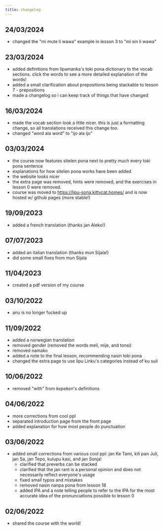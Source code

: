 ```yaml
---
title: changelog
---
```


## 24/03/2024
- changed the "mi mute li wawa" example in lesson 3 to "mi sin li wawa"

## 23/03/2024
- added definitions from lipamanka's toki pona dictionary to the vocab sections. click the words to see a more detailed explanation of the words!
- added a small clarification about prepositions being stackable to lesson 7 - prepositions
- made a changelog so i can keep track of things that have changed

## 16/03/2024
- made the vocab section look a little nicer. this is just a formatting change, so all translations received this change too.
- changed "word ala word" to "ijo ala ijo"

## 03/03/2024
- the course now features sitelen pona next to pretty much every toki pona sentence
- explanations for how sitelen pona works have been added
- the website looks nicer
- the extra page was removed, hints were removed, and the exercises in lesson 0 were removed.
- course was moved to https://lipu-sona.kittycat.homes/ and is now hosted w/ github pages (more stable!)

## 19/09/2023
- added a french translation (thanks jan Aleko!)

## 07/07/2023
- added an italian translation (thanks mun Sijala!)
- did some small fixes from mun Sijala

## 11/04/2023
- created a pdf version of my course

## 03/10/2022
- anu is no longer fucked up

## 11/09/2022
- added a norwegian translation
- removed gender (removed the words meli, mije, and tonsi)
- removed namako
- added a note to the final lesson, recommending nasin toki pona
- changed the extra page to use lipu Linku's categories instead of ku suli

## 10/06/2022
- removed "with" from *kepeken*'s definitions

## 04/06/2022
- more corrections from cool ppl
- separated introduction page from the front page
- added explanation for how most people do punctuation

## 03/06/2022
- added small corrections from various cool ppl: jan Ke Tami, kili pan Juli, jan Sa, jan Tepo, kulupu kasi, and jan Sonja!
    - clarified that preverbs can be stacked
    - clarified that the jan rant is a personal opinion and does not necessarily reflect everyone's usage
    - fixed small typos and mistakes
    - removed nasin nanpa pona from lesson 18
    - added IPA and a note telling people to refer to the IPA for the most accurate idea of the pronunciations possible to lesson 0

## 02/06/2022
- shared the course with the world!